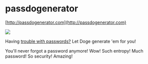 passdogenerator
===============

[http://passdogenerator.com](http://passdogenerator.com)

![](http://i.imgur.com/OBP4z7B.png)

Having [trouble with passwords?](http://xkcd.com/936/)
Let Doge generate 'em for you!

You'll never forgot a password anymore!
Wow! Such entropy! Much password! So security! Amazing!
